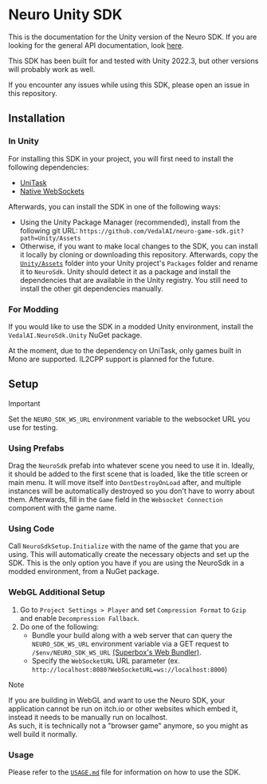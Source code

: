 # Neuro Unity SDK

This is the documentation for the Unity version of the Neuro SDK. If you are looking for the general API documentation, look [here](../API/README.md).

This SDK has been built for and tested with Unity 2022.3, but other versions will probably work as well.

If you encounter any issues while using this SDK, please open an issue in this repository.

## Installation

### In Unity

For installing this SDK in your project, you will first need to install the following dependencies:
- [UniTask](https://github.com/Cysharp/UniTask?tab=readme-ov-file#install-via-git-url)
- [Native WebSockets](https://github.com/endel/NativeWebSocket?tab=readme-ov-file#install-via-upm-unity-package-manager)

Afterwards, you can install the SDK in one of the following ways:
- Using the Unity Package Manager (recommended), install from the following git URL: `https://github.com/VedalAI/neuro-game-sdk.git?path=Unity/Assets`
- Otherwise, if you want to make local changes to the SDK, you can install it locally by cloning or downloading this repository. Afterwards, copy the [`Unity/Assets`](./Assets) folder into your Unity project's `Packages` folder and rename it to `NeuroSdk`. Unity should detect it as a package and install the dependencies that are available in the Unity registry. You still need to install the other git dependencies manually.

### For Modding

If you would like to use the SDK in a modded Unity environment, install the `VedalAI.NeuroSdk.Unity` NuGet package.

At the moment, due to the dependency on UniTask, only games built in Mono are supported. IL2CPP support is planned for the future.

## Setup

> [!Important]  
> Set the `NEURO_SDK_WS_URL` environment variable to the websocket URL you use for testing.

### Using Prefabs

Drag the `NeuroSdk` prefab into whatever scene you need to use it in. Ideally, it should be added to the first scene that is loaded, like the title screen or main menu. It will move itself into `DontDestroyOnLoad` after, and multiple instances will be automatically destroyed so you don't have to worry about them. Afterwards, fill in the `Game` field in the `Websocket Connection` component with the game name.

### Using Code

Call `NeuroSdkSetup.Initialize` with the name of the game that you are using. This will automatically create the necessary objects and set up the SDK. This is the only option you have if you are using the NeuroSdk in a modded environment, from a NuGet package.

### WebGL Additional Setup

1. Go to `Project Settings > Player` and set `Compression Format` to `Gzip` and enable `Decompression Fallback`.
2. Do one of the following:
    - Bundle your build along with a web server that can query the `NEURO_SDK_WS_URL` environment variable via a GET request to `/$env/NEURO_SDK_WS_URL` [(Superbox's Web Bundler)](https://github.com/Superbox2147/simple-http-server). 
    - Specify the `WebSocketURL` URL parameter (ex. `http://localhost:8080?WebSocketURL=ws://localhost:8000`)

> [!Note]  
> If you are building in WebGL and want to use the Neuro SDK, your application cannot be run on itch.io or other websites which embed it, instead it needs to be manually run on localhost.  
> As such, it is technically not a "browser game" anymore, so you might as well build it normally.

### Usage

Please refer to the [`USAGE.md`](./USAGE.md) file for information on how to use the SDK.
